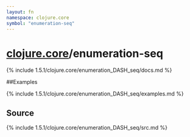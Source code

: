 ```yaml
---
layout: fn
namespace: clojure.core
symbol: "enumeration-seq"
---
```


# [clojure.core](../)/enumeration-seq

{% include 1.5.1/clojure.core/enumeration_DASH_seq/docs.md %}

##Examples

{% include 1.5.1/clojure.core/enumeration_DASH_seq/examples.md %}
## Source
{% include 1.5.1/clojure.core/enumeration_DASH_seq/src.md %}

